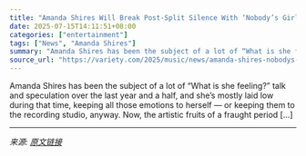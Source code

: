 ```yaml
---
title: "Amanda Shires Will Break Post-Split Silence With ‘Nobody’s Girl’ Album; First Single, ‘A Way It Goes,’ Focuses on ‘What’s Beautiful About Going Through Hard Things’"
date: 2025-07-15T14:11:51+08:00
categories: ["entertainment"]
tags: ["News", "Amanda Shires"]
summary: "Amanda Shires has been the subject of a lot of “What is she feeling?” talk and speculation over the last year and a half, and she’s mostly laid low during that time, keeping all those emotions to hers"
source_url: "https://variety.com/2025/music/news/amanda-shires-nobodys-girl-album-a-way-it-goes-1236460399/"
---
```


Amanda Shires has been the subject of a lot of “What is she feeling?” talk and speculation over the last year and a half, and she’s mostly laid low during that time, keeping all those emotions to herself — or keeping them to the recording studio, anyway. Now, the artistic fruits of a fraught period [&#8230;]

---

*来源: [原文链接](https://variety.com/2025/music/news/amanda-shires-nobodys-girl-album-a-way-it-goes-1236460399/)*
